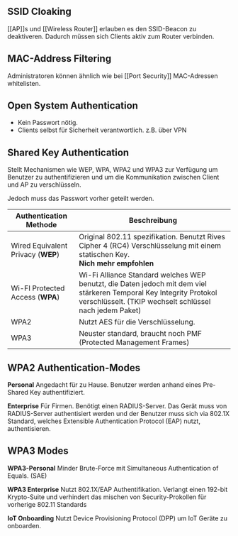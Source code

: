 ## SSID Cloaking
[[AP]]s und [[Wireless Router]] erlauben es den SSID-Beacon zu deaktiveren. Dadurch müssen sich Clients aktiv zum Router verbinden.

## MAC-Address Filtering
Administratoren können ähnlich wie bei [[Port Security]] MAC-Adressen whitelisten.


## Open System Authentication
- Kein Passwort nötig.
- Clients selbst für Sicherheit verantwortlich. z.B. über VPN

## Shared Key Authentication
Stellt Mechanismen wie WEP, WPA, WPA2 und WPA3 zur Verfügung um Benutzer zu authentifizieren und um die Kommunikation zwischen Client und AP zu verschlüsseln.

Jedoch muss das Passwort vorher geteilt werden.


| Authentication Methode             | Beschreibung                                                                                                                                                                   |
| ---------------------------------- | ------------------------------------------------------------------------------------------------------------------------------------------------------------------------------ |
| Wired Equivalent Privacy (**WEP**) | Original 802.11 spezifikation. Benutzt Rives Cipher 4 (RC4) Verschlüsselung mit einem statischen Key.<br>**Nich mehr empfohlen**                                               |
| Wi-FI Protected Access (**WPA**)   | Wi-Fi Alliance Standard welches WEP benutzt, die Daten jedoch mit dem viel stärkeren Temporal Key Integrity Protokol verschlüsselt. (TKIP wechselt schlüssel nach jedem Paket) |
| WPA2                               | Nutzt AES für die Verschlüsselung.                                                                                                                                             |
| WPA3                               | Neuster standard, braucht noch PMF (Protected Management Frames)                                                                                                               |

## WPA2 Authentication-Modes
**Personal**
Angedacht für zu Hause.
Benutzer werden anhand eines Pre-Shared Key authentifiziert.

**Enterprise**
Für Firmen.
Benötigt einen RADIUS-Server. Das Gerät muss von RADIUS-Server authentisiert werden und der Benutzer muss sich via 802.1X Standard, welches Extensible Authentication Protocol (EAP) nutzt, authentisieren.

## WPA3 Modes
**WPA3-Personal**
Minder Brute-Force mit Simultaneous Authentication of Equals. (SAE)

**WPA3 Enterprise**
Nutzt 802.1X/EAP Authentifikation. Verlangt einen 192-bit Krypto-Suite und verhindert das mischen von Security-Prokollen für vorherige 802.11 Standards

**IoT Onboarding**
Nutzt Device Provisioning Protocol (DPP) um IoT Geräte zu onboarden.